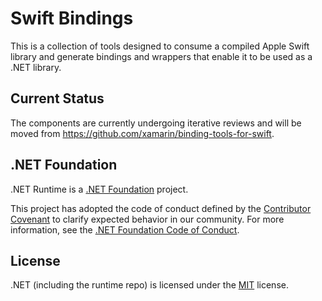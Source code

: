 # Swift Bindings

This is a collection of tools designed to consume a compiled Apple Swift library and generate bindings and wrappers that enable it to be used as a .NET library.

## Current Status

The components are currently undergoing iterative reviews and will be moved from https://github.com/xamarin/binding-tools-for-swift.

## .NET Foundation

.NET Runtime is a [.NET Foundation](https://www.dotnetfoundation.org/projects) project.

This project has adopted the code of conduct defined by the [Contributor Covenant](http://contributor-covenant.org/) to clarify expected behavior in our community. For more information, see the [.NET Foundation Code of Conduct](http://www.dotnetfoundation.org/code-of-conduct).

## License

.NET (including the runtime repo) is licensed under the [MIT](LICENSE.TXT) license.
